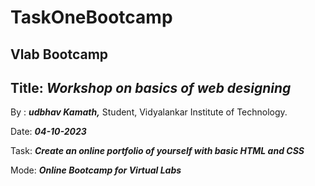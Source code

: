 # TaskOneBootcamp
## Vlab Bootcamp 

## Title: ***Workshop on basics of web designing***

By : ***udbhav Kamath,*** Student, Vidyalankar Institute of Technology.

Date: ***04-10-2023***

Task: ***Create an online portfolio of yourself with basic HTML and CSS***

Mode: ***Online Bootcamp for Virtual Labs***
